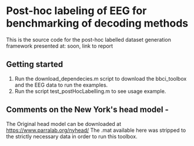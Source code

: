 # Post-hoc labeling of EEG for benchmarking of decoding methods
This is the source code for the post-hoc labelled dataset generation framework presented at: soon, link to report

## Getting started
1. Run the download_dependecies.m script to download the bbci_toolbox and the EEG data to run the examples.
2. Run the script test_postHocLabelling.m to see usage example.

## Comments on the New York's head model -
The Original head model can be downloaded at https://www.parralab.org/nyhead/
The .mat available here was stripped to the strictly necessary data in order to run this toolbox.
